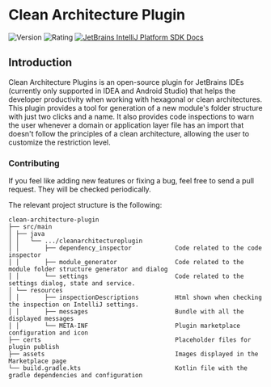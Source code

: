 # Clean Architecture Plugin

![Version](https://img.shields.io/jetbrains/plugin/v/22234)
![Rating](https://img.shields.io/jetbrains/plugin/r/rating/22234)
[![JetBrains IntelliJ Platform SDK Docs](https://jb.gg/badges/docs.svg)](https://plugins.jetbrains.com/docs/intellij)

## Introduction

Clean Architecture Plugins is an open-source plugin for JetBrains IDEs (currently only supported in IDEA and Android Studio) that helps the developer
productivity when working with hexagonal or clean architectures. This plugin provides a tool for generation of a new module's folder structure with 
just two clicks and a name. It also provides code inspections to warn the user whenever a domain or application layer file has an import that doesn't
follow the principles of a clean architecture, allowing the user to customize the restriction level.

### Contributing

If you feel like adding new features or fixing a bug, feel free to send a pull request. They will be checked periodically.

The relevant project structure is the following:
```
clean-architecture-plugin
├── src/main
│ ├── java
│ │   └── .../cleanarchitectureplugin
│ │       ├── dependency_inspector            Code related to the code inspector
│ │       ├── module_generator                Code related to the module folder structure generator and dialog
│ │       └── settings                        Code related to the settings dialog, state and service.
│ └── resources
│ │       ├── inspectionDescriptions          Html shown when checking the inspection on IntelliJ settings.
│ │       ├── messages                        Bundle with all the displayed messages
│ │       └── META-INF                        Plugin marketplace configuration and icon
├── certs                                     Placeholder files for plugin publish
├── assets                                    Images displayed in the Marketplace page
└── build.gradle.kts                          Kotlin file with the gradle dependencies and configuration
```
